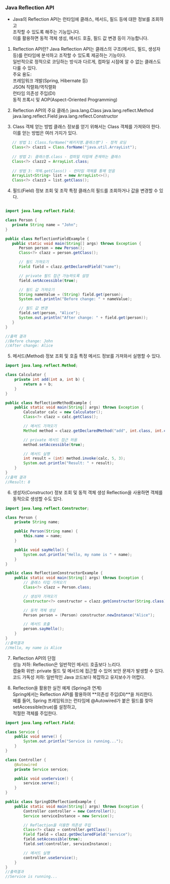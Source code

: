 ### Java Reflection API
- Java의 Reflection API는 런타임에 클래스, 메서드, 필드 등에 대한 정보를 조회하고    
조작할 수 있도록 해주는 기능입니다.    
이를 활용하면 동적 객체 생성, 메서드 호출, 필드 값 변경 등이 가능합니다.    

1. Reflection API란?
   Java Reflection API는 클래스의 구조(메서드, 필드, 생성자 등)를 런타임에 분석하고 조작할 수 있도록 제공하는 기능이다.    
   일반적으로 정적으로 코딩하는 방식과 다르게, 컴파일 시점에 알 수 없는 클래스도 다룰 수 있다.    
   주요 용도:    
   프레임워크 개발(Spring, Hibernate 등)   
   JSON 직렬화/역직렬화    
   런타임 의존성 주입(DI)    
   동적 프록시 및 AOP(Aspect-Oriented Programming)    


2. Reflection API의 주요 클래스
   java.lang.Class
   java.lang.reflect.Method
   java.lang.reflect.Field
   java.lang.reflect.Constructor

3. Class 객체 얻는 방법
   클래스 정보를 얻기 위해서는 Class 객체를 가져와야 한다. 이를 얻는 방법은 여러 가지가 있다.

```java
   // 방법 1: Class.forName("패키지명.클래스명") - 정적 로딩
   Class<?> clazz1 = Class.forName("java.util.ArrayList");
   
   // 방법 2: 클래스명.class - 컴파일 타임에 존재하는 클래스
   Class<?> clazz2 = ArrayList.class;
   
   // 방법 3: 객체.getClass() - 런타임 객체를 통해 얻음
   ArrayList<String> list = new ArrayList<>();
   Class<?> clazz3 = list.getClass();
```

4. 필드(Field) 정보 조회 및 조작
   특정 클래스의 필드를 조회하거나 값을 변경할 수 있다.

```java

import java.lang.reflect.Field;

class Person {
   private String name = "John";
}

public class ReflectionFieldExample {
   public static void main(String[] args) throws Exception {
      Person person = new Person();
      Class<?> clazz = person.getClass();

      // 필드 가져오기
      Field field = clazz.getDeclaredField("name");

      // private 필드 접근 가능하도록 설정
      field.setAccessible(true);

      // 필드 값 가져오기
      String nameValue = (String) field.get(person);
      System.out.println("Before change: " + nameValue);

      // 필드 값 변경
      field.set(person, "Alice");
      System.out.println("After change: " + field.get(person));
   }
}

//출력 결과
//Before change: John
//After change: Alice
```

5. 메서드(Method) 정보 조회 및 호출
   특정 메서드 정보를 가져와서 실행할 수 있다.

```java
import java.lang.reflect.Method;

class Calculator {
    private int add(int a, int b) {
        return a + b;
    }
}

public class ReflectionMethodExample {
    public static void main(String[] args) throws Exception {
        Calculator calc = new Calculator();
        Class<?> clazz = calc.getClass();

        // 메서드 가져오기
        Method method = clazz.getDeclaredMethod("add", int.class, int.class);

        // private 메서드 접근 허용
        method.setAccessible(true);

        // 메서드 실행
        int result = (int) method.invoke(calc, 5, 3);
        System.out.println("Result: " + result);
    }
}
//출력 결과
//Result: 8

```

6. 생성자(Constructor) 정보 조회 및 동적 객체 생성
   Reflection을 사용하면 객체를 동적으로 생성할 수도 있다.

```java
import java.lang.reflect.Constructor;

class Person {
    private String name;

    public Person(String name) {
        this.name = name;
    }

    public void sayHello() {
        System.out.println("Hello, my name is " + name);
    }
}

public class ReflectionConstructorExample {
    public static void main(String[] args) throws Exception {
        // 클래스 타입 가져오기
        Class<?> clazz = Person.class;

        // 생성자 가져오기
        Constructor<?> constructor = clazz.getConstructor(String.class);

        // 동적 객체 생성
        Person person = (Person) constructor.newInstance("Alice");

        // 메서드 호출
        person.sayHello();
    }
}
//출력결과
//Hello, my name is Alice
```
7. Reflection API의 단점   
   성능 저하: Reflection은 일반적인 메서드 호출보다 느리다.    
   캡슐화 위반: private 필드 및 메서드에 접근할 수 있어 보안 문제가 발생할 수 있다.   
   코드 가독성 저하: 일반적인 Java 코드보다 복잡하고 유지보수가 어렵다.  

8. Reflection을 활용한 실전 예제 (Spring과 연계)   
   Spring에서는 Reflection API를 활용하여 **의존성 주입(DI)**을 처리한다.   
   예를 들어, Spring 프레임워크는 런타임에 @Autowired가 붙은 필드를 찾아 setAccessible(true)를 설정하고,    
   적절한 객체를 주입한다.

```java
import java.lang.reflect.Field;

class Service {
    public void serve() {
        System.out.println("Service is running...");
    }
}

class Controller {
    @Autowired
    private Service service;

    public void useService() {
        service.serve();
    }
}

public class SpringDIReflectionExample {
    public static void main(String[] args) throws Exception {
        Controller controller = new Controller();
        Service serviceInstance = new Service();

        // Reflection을 이용한 의존성 주입
        Class<?> clazz = controller.getClass();
        Field field = clazz.getDeclaredField("service");
        field.setAccessible(true);
        field.set(controller, serviceInstance);

        // 메서드 실행
        controller.useService();
    }
}
//출력결과
//Service is running...
```